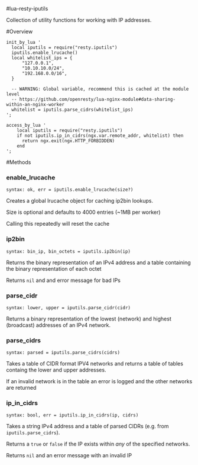#lua-resty-iputils

Collection of utility functions for working with IP addresses.

#Overview

```
init_by_lua '
  local iputils = require("resty.iputils")
  iputils.enable_lrucache()
  local whitelist_ips = {
      "127.0.0.1",
      "10.10.10.0/24",
      "192.168.0.0/16",
  }
  
  -- WARNING: Global variable, recommend this is cached at the module level
  -- https://github.com/openresty/lua-nginx-module#data-sharing-within-an-nginx-worker
  whitelist = iputils.parse_cidrs(whitelist_ips)
';

access_by_lua '
    local iputils = require("resty.iputils")
    if not iputils.ip_in_cidrs(ngx.var.remote_addr, whitelist) then
      return ngx.exit(ngx.HTTP_FORBIDDEN)
    end
';
```

#Methods
### enable_lrucache
`syntax: ok, err = iputils.enable_lrucache(size?)`

Creates a global lrucache object for caching ip2bin lookups. 

Size is optional and defaults to 4000 entries (~1MB per worker)

Calling this repeatedly will reset the cache

### ip2bin
`syntax: bin_ip, bin_octets = iputils.ip2bin(ip)`

Returns the binary representation of an IPv4 address and a table containing the binary representation of each octet

Returns `nil` and and error message for bad IPs

### parse_cidr
`syntax: lower, upper = iputils.parse_cidr(cidr)`

Returns a binary representation of the lowest (network) and highest (broadcast) addresses of an IPv4 network.

### parse_cidrs
`syntax: parsed = iputils.parse_cidrs(cidrs)`

Takes a table of CIDR format IPV4 networks and returns a table of tables containg the lower and upper addresses.

If an invalid network is in the table an error is logged and the other networks are returned

### ip_in_cidrs
`syntax: bool, err = iputils.ip_in_cidrs(ip, cidrs)`

Takes a string IPv4 address and a table of parsed CIDRs (e.g. from `iputils.parse_cidrs`).

Returns a `true` or `false` if the IP exists within *any* of the specified networks.

Returns `nil` and an error message with an invalid IP
